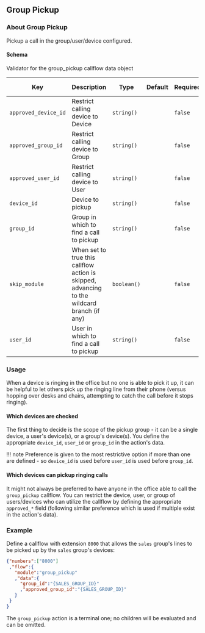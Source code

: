 ## Group Pickup

### About Group Pickup

Pickup a call in the group/user/device configured.

#### Schema

Validator for the group_pickup callflow data object



Key | Description | Type | Default | Required | Support Level
--- | ----------- | ---- | ------- | -------- | -------------
`approved_device_id` | Restrict calling device to Device | `string()` |   | `false` |  
`approved_group_id` | Restrict calling device to Group | `string()` |   | `false` |  
`approved_user_id` | Restrict calling device to User | `string()` |   | `false` |  
`device_id` | Device to pickup | `string()` |   | `false` |  
`group_id` | Group in which to find a call to pickup | `string()` |   | `false` |  
`skip_module` | When set to true this callflow action is skipped, advancing to the wildcard branch (if any) | `boolean()` |   | `false` |  
`user_id` | User in which to find a call to pickup | `string()` |   | `false` |  






### Usage

When a device is ringing in the office but no one is able to pick it up, it can be helpful to let others pick up the ringing line from their phone (versus hopping over desks and chairs, attempting to catch the call before it stops ringing).

#### Which devices are checked

The first thing to decide is the scope of the pickup group - it can be a single device, a user's device(s), or a group's device(s). You define the appropriate `device_id`, `user_id` or `group_id` in the action's data.

!!! note
    Preference is given to the most restrictive option if more than one are defined - so `device_id` is used before `user_id` is used before `group_id`.

#### Which devices can pickup ringing calls

It might not always be preferred to have anyone in the office able to call the `group_pickup` callflow. You can restrict the device, user, or group of users/devices who can utilize the callflow by defining the appropriate `approved_*` field (following similar preference which is used if multiple exist in the action's data).

### Example

Define a callflow with extension `8000` that allows the `sales` group's lines to be picked up by the `sales` group's devices:

```json
{"numbers":["8000"]
 ,"flow":{
   "module":"group_pickup"
   ,"data":{
     "group_id":"{SALES_GROUP_ID}"
     ,"approved_group_id":"{SALES_GROUP_ID}"
   }
 }
}
```

The `group_pickup` action is a terminal one; no children will be evaluated and can be omitted.
